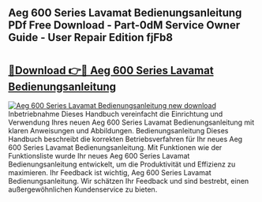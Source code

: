 ## Aeg 600 Series Lavamat Bedienungsanleitung PDf Free Download - Part-0dM Service Owner Guide - User Repair Edition fjFb8

# <h2><a href="http://df46p1.blite.top/?on=Aeg+600+Series+Lavamat+Bedienungsanleitung">🔗Download 👉🔴 Aeg 600 Series Lavamat Bedienungsanleitung</a></h2>

[![Aeg 600 Series Lavamat Bedienungsanleitung new download](https://i.imgur.com/lujVjoI.png)](http://df46p1.blite.top/?on=Aeg+600+Series+Lavamat+Bedienungsanleitung)
Inbetriebnahme Dieses Handbuch vereinfacht die Einrichtung und Verwendung Ihres neuen Aeg 600 Series Lavamat Bedienungsanleitung mit klaren Anweisungen und Abbildungen. Bedienungsanleitung Dieses Handbuch beschreibt die korrekten Betriebsverfahren für Ihr neues Aeg 600 Series Lavamat Bedienungsanleitung. Mit Funktionen wie der Funktionsliste wurde Ihr neues Aeg 600 Series Lavamat Bedienungsanleitung entwickelt, um die Produktivität und Effizienz zu maximieren. Ihr Feedback ist wichtig, Aeg 600 Series Lavamat Bedienungsanleitung. Wir schätzen Ihr Feedback und sind bestrebt, einen außergewöhnlichen Kundenservice zu bieten.
